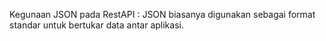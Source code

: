 Kegunaan JSON pada RestAPI : JSON biasanya digunakan sebagai format standar untuk bertukar data antar aplikasi.